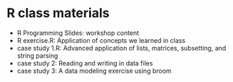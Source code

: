 # R class materials

* R Programming Slides: workshop content
* R exercise.R: Application of concepts we learned in class 
* case study 1.R: Advanced application of lists, matrices, subsetting, and string parsing
* case study 2: Reading and writing in data files
* case study 3: A data modeling exercise using broom
